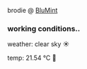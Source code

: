 brodie @ [BluMint](https://www.linkedin.com/company/blumint-io/)

<!--weather_start-->
### working conditions..

weather: clear sky ☀️

temp: 21.54 °C 🥶

<!--weather_end-->
